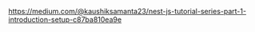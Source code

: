 <https://medium.com/@kaushiksamanta23/nest-js-tutorial-series-part-1-introduction-setup-c87ba810ea9e>
